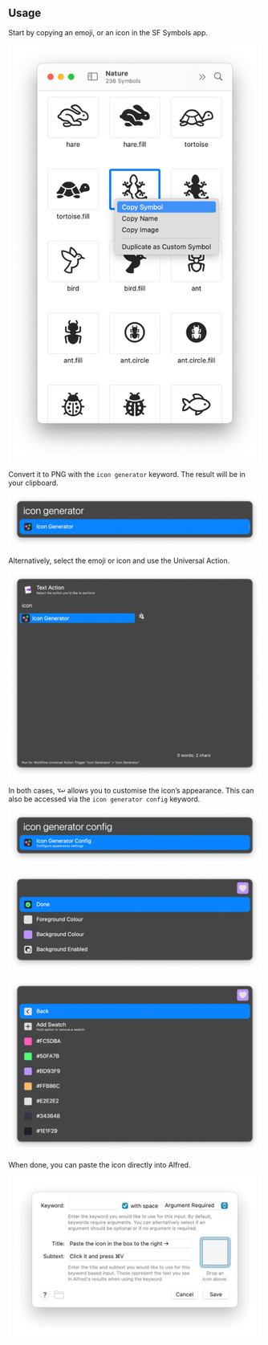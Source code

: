 ## Usage

Start by copying an emoji, or an icon in the SF Symbols app.

![SF Symbols app](images/sfsymbols.png)

Convert it to PNG with the `icon generator` keyword. The result will be in your clipboard.

![Alfred search for icon generator](images/icongeneratorkeyword.png)

Alternatively, select the emoji or icon and use the Universal Action.

![Universal Action](images/icongeneratoraction.png)

In both cases, <kbd>⌥</kbd><kbd>↩</kbd> allows you to customise the icon’s appearance. This can also be accessed via the `icon generator config` keyword.

![Icon configuration](images/icongeneratorconfig.png)

![Foreground and background colours](images/edit.png)

![Colour swatches](images/swatches.png)

When done, you can paste the icon directly into Alfred.

![Alfred Keyword sheet](images/alfredkeyword.png)

